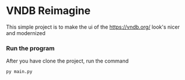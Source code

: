 
# VNDB Reimagine

This simple project is to make the ui of the https://vndb.org/ look's nicer and modernized


### Run the program
After you have clone the project, run the command
```
py main.py
```